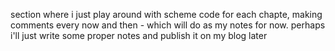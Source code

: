 section where i just play around with scheme code for each chapte, making comments every now and then - which will do as my notes for now. perhaps i'll just write some proper notes and publish it on my blog later
